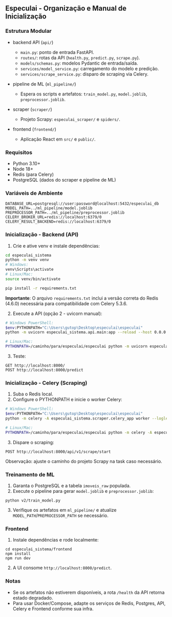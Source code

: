## Especulai - Organização e Manual de Inicialização

### Estrutura Modular

- backend API (`api/`)
  - `main.py`: ponto de entrada FastAPI.
  - `routes/`: rotas da API (`health.py`, `predict.py`, `scrape.py`).
  - `models/schemas.py`: modelos Pydantic de entrada/saída.
  - `services/model_service.py`: carregamento do modelo e predição.
  - `services/scrape_service.py`: disparo de scraping via Celery.

- pipeline de ML (`ml_pipeline/`)
  - Espera os scripts e artefatos: `train_model.py`, `model.joblib`, `preprocessor.joblib`.

- scraper (`scraper/`)
  - Projeto Scrapy: `especulai_scraper/` e `spiders/`.

- frontend (`frontend/`)
  - Aplicação React em `src/` e `public/`.

### Requisitos

- Python 3.10+
- Node 18+
- Redis (para Celery)
- PostgreSQL (dados do scraper e pipeline de ML)

### Variáveis de Ambiente

```
DATABASE_URL=postgresql://user:password@localhost:5432/especulai_db
MODEL_PATH=../ml_pipeline/model.joblib
PREPROCESSOR_PATH=../ml_pipeline/preprocessor.joblib
CELERY_BROKER_URL=redis://localhost:6379/0
CELERY_RESULT_BACKEND=redis://localhost:6379/0
```

### Inicialização - Backend (API)

1. Crie e ative venv e instale dependências:
```bash
cd especulai_sistema
python -m venv venv
# Windows:
venv\Scripts\activate
# Linux/Mac:
source venv/bin/activate

pip install -r requirements.txt
```

**Importante**: O arquivo `requirements.txt` inclui a versão correta do Redis (4.6.0) necessária para compatibilidade com Celery 5.3.6.


2. Execute a API (opção 2 - uvicorn manual):
```bash
# Windows PowerShell:
$env:PYTHONPATH="C:\Users\gutop\Desktop\especulai\especulai"
python -m uvicorn especulai_sistema.api.main:app --reload --host 0.0.0.0 --port 8000

# Linux/Mac:
PYTHONPATH=/caminho/para/especulai/especulai python -m uvicorn especulai_sistema.api.main:app --reload --host 0.0.0.0 --port 8000
```

3. Teste:
```
GET http://localhost:8000/
POST http://localhost:8000/predict
```

### Inicialização - Celery (Scraping)

1. Suba o Redis local.
2. Configure o PYTHONPATH e inicie o worker Celery:
```bash
# Windows PowerShell:
$env:PYTHONPATH="C:\Users\gutop\Desktop\especulai\especulai"
python -m celery -A especulai_sistema.scraper.celery_app worker --loglevel=info

# Linux/Mac:
PYTHONPATH=/caminho/para/especulai/especulai python -m celery -A especulai_sistema.scraper.celery_app worker --loglevel=info
```
3. Dispare o scraping:
```
POST http://localhost:8000/api/v1/scrape/start
```

Observação: ajuste o caminho do projeto Scrapy na task caso necessário.

### Treinamento de ML

1. Garanta o PostgreSQL e a tabela `imoveis_raw` populada.
2. Execute o pipeline para gerar `model.joblib` e `preprocessor.joblib`:
```
python v2/train_model.py
```
3. Verifique os artefatos em `ml_pipeline/` e atualize `MODEL_PATH`/`PREPROCESSOR_PATH` se necessário.

### Frontend

1. Instale dependências e rode localmente:
```
cd especulai_sistema/frontend
npm install
npm run dev
```
2. A UI consome `http://localhost:8000/predict`.

### Notas

- Se os artefatos não estiverem disponíveis, a rota `/health` da API retorna estado degradado.
- Para usar Docker/Compose, adapte os serviços de Redis, Postgres, API, Celery e Frontend conforme sua infra.


